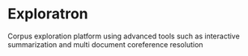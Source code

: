 # Exploratron

Corpus exploration platform using advanced tools such as interactive summarization and multi document coreference resolution